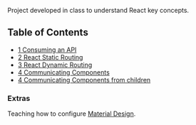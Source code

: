 Project developed in class to understand React key concepts.

## Table of Contents

- [1 Consuming an API](#)
- [2 React Static Routing](#)
- [3 React Dynamic Routing](#)
- [4 Communicating Components](#)
- [4 Communicating Components from children](#)

### Extras

Teaching how to configure [Material Design](#).
